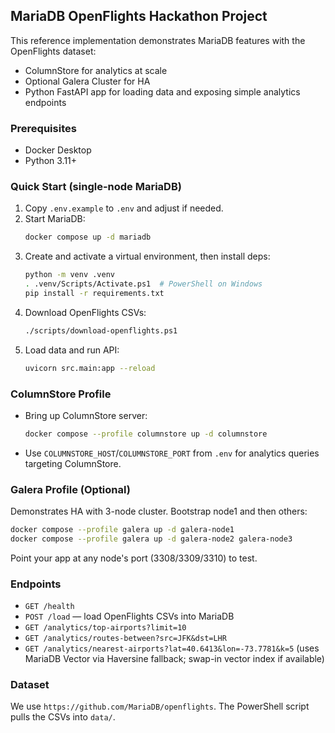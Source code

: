 ## MariaDB OpenFlights Hackathon Project

This reference implementation demonstrates MariaDB features with the OpenFlights dataset:

- ColumnStore for analytics at scale
- Optional Galera Cluster for HA
- Python FastAPI app for loading data and exposing simple analytics endpoints

### Prerequisites

- Docker Desktop
- Python 3.11+

### Quick Start (single-node MariaDB)

1. Copy `.env.example` to `.env` and adjust if needed.
2. Start MariaDB:
   ```bash
   docker compose up -d mariadb
   ```
3. Create and activate a virtual environment, then install deps:
   ```bash
   python -m venv .venv
   . .venv/Scripts/Activate.ps1  # PowerShell on Windows
   pip install -r requirements.txt
   ```
4. Download OpenFlights CSVs:
   ```bash
   ./scripts/download-openflights.ps1
   ```
5. Load data and run API:
   ```bash
   uvicorn src.main:app --reload
   ```

### ColumnStore Profile

- Bring up ColumnStore server:
  ```bash
  docker compose --profile columnstore up -d columnstore
  ```
- Use `COLUMNSTORE_HOST`/`COLUMNSTORE_PORT` from `.env` for analytics queries targeting ColumnStore.

### Galera Profile (Optional)

Demonstrates HA with 3-node cluster. Bootstrap node1 and then others:

```bash
docker compose --profile galera up -d galera-node1
docker compose --profile galera up -d galera-node2 galera-node3
```

Point your app at any node's port (3308/3309/3310) to test.

### Endpoints

- `GET /health`
- `POST /load` — load OpenFlights CSVs into MariaDB
- `GET /analytics/top-airports?limit=10`
- `GET /analytics/routes-between?src=JFK&dst=LHR`
- `GET /analytics/nearest-airports?lat=40.6413&lon=-73.7781&k=5` (uses MariaDB Vector via Haversine fallback; swap-in vector index if available)

### Dataset

We use `https://github.com/MariaDB/openflights`. The PowerShell script pulls the CSVs into `data/`.


